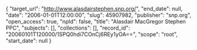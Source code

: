 {
  "target_url": "http://www.alasdairstephen.snp.org/", 
  "end_date": null, 
  "date": "2006-01-01T12:00:00", 
  "slug": 45907982, 
  "publisher": "snp.org", 
  "open_access": true, 
  "npld": false, 
  "title": "Alasdair MacGregor Stephen PPC", 
  "subjects": [], 
  "collections": [], 
  "record_id": "20060101T120000/1SPQ0hdi7COnCj6REy1yOA==", 
  "scope": "root", 
  "start_date": null
}

